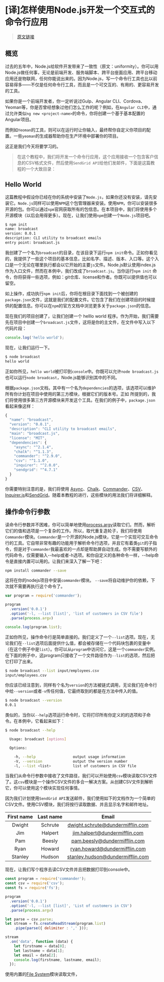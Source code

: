 # [译]怎样使用Node.js开发一个交互式的命令行应用

> [原文链接](https://www.smashingmagazine.com/2017/03/interactive-command-line-application-node-js/)

## 概览

过去的五年中，Node.js给软件开发带来了一致性（原文：uniformity）。你可以用Node.js做任何事，无论是前端开发、服务端脚本、跨平台座面应用、跨平台移动应用还是物联网，任何你能说出来的。因为Node.js，写一个命令行工具也比以前容易得多——不仅是任何命令行工具，而且是一个可交互的、有用的、更容易开发的工具。

如果你是一个前端开发者，你一定听说过Gulp、Angular CLI、Cordova、Yeoman等，你是否曾经想象过他们怎么工作的呢？例如，在`Angular CLI`中，通过允许类似`ng new <project-name>`的命令，你将创建一个基于基本配置的Angular项目。

而例如`Yeoman`的工具，则可以在运行时让你输入，最终帮你自定义你项目的配置。一些`yeoman`的生成器帮助你在生产环境中部署你的项目。

这正是我们今天将要学习的。

> 在这个教程中，我们将开发一个命令行应用，这个应用接收一个包含客户信息的CSV格式文件，然后使用`SendGrid API`给他们发邮件，下面是这篇教程的一个大致目录：

## Hello World

这篇教程中假设你已经在你的系统中安装了`Node.js`，如果你还没有安装，请先安装它。`Node.js`同样可以使用`NPM`这个包管理器来安装。使用`NPM`，你可以安装很多开源的包。你可以通过`npm`官网获取所有的包信息。在本项目中，我们将使用多个开源模块（以后会用得更多）。现在，让我们使用`npm`创建一个`Node.js`项目吧。

```bash
$ npm init
name: broadcast
version: 0.0.1
description: CLI utility to broadcast emails
entry point: broadcast.js
```

我创建了一个名为`broadcast`的目录，在该目录下运行`npm init`命令。正如你看见的，我提供了一些这个项目的基本信息，比如名字、描述、版本、入口等。这个入口是一个无论在哪里执行都会以它开始的主要`js`文件。Node.js默认使用index.js作为入口文件，然而在本例中，我们改成了`broadcast.js`。当你运行`npm init` 命令，你将获得一些选项，例如：git仓库、license和作者。你既可以提供值也可以留空。

如上操作，成功执行`npm init`后，你将在根目录下面找到一个被创建的`package.json`文件，这就是我们的配置文件。它包含了我们在创建项目的时候提供的配置信息。你可以在`npm`的官方文档中浏览更多关于`package.json`的信息。

现在我们的项目创建了，让我们创建一个 helllo world 程序。作为开始，我们需要先在项目中创建一个`broadcast.js`文件，这将是你的主文件，在文件中写入以下代码片段：

```js
console.log('hello world');
```

现在，让我们运行一下。

```bash
$ node broadcast
hello world
```

正如你所见，`hello world`被打印到`console`中。你既可以允许`node broadcast.js`也可以运行`node broadcast`，Node.js能够识别其中的不同。

根据`package.json`文档，其中有一个名为`dependencies`的选项，该选项可以维护所有你计划在项目中使用的第三方模块，根据它们的版本号。正如 所提到的，我们将使用很多第三方开源模块来开发这个工具。在我们的例子中，`package.json`看起来像这样：

```js
{
  "name": "broadcast",
  "version": "0.0.1",
  "description": "CLI utility to broadcast emails",
  "main": "broadcast.js",
  "license": "MIT",
  "dependencies": {
    "async": "^2.1.4",
    "chalk": "^1.1.3",
    "commander": "^2.9.0",
    "csv": "^1.1.0",
    "inquirer": "^2.0.0",
    "sendgrid": "^4.7.1"
  }
}
```

你需要特别注意的是，我们将使用 [Async](http://caolan.github.io/async/docs.html)、[Chalk](https://github.com/chalk/chalk)、[Commander](https://www.npmjs.com/package/commander)、[CSV](https://www.npmjs.com/package/csv)、[Inquirer.js](https://github.com/SBoudrias/Inquirer.js/)和[SendGrid](https://github.com/sendgrid/sendgrid-nodejs)。随着本教程的进行，这些模块的用法我们将详细解释。

## 操作命令行参数

读命令行参数并不困难，你可以简单地使用[process.argv](https://nodejs.org/docs/latest/api/process.html)读取它们。然而，解析它们的值和选项是一个复杂的工作。所以，取代重复造轮子，我们将使用`Commander`模块。`Commander`是一个开源的Node.js模块，它是一个实现可交互命令行的工具。它自带非常有趣的功能用于解析命令行选项，并且它有着类`git`的子指令，但是对于`commander`我最喜欢的一点却是帮助屏自动生成。你不需要写额外的代码命令，仅需要输入--help或者-h选项。和你自定义的各种命令一样，--help命令是直接内置可以用的。让我们来深入了解一下吧：

```bash
npm install commander --save
```

这将在你的nodejs项目中安装`commander`模块。 `--save`将自动维护你的依赖，下次就不需要再执行这个命令了。

```javascript
var program = require('commander');

program
  .version('0.0.1')
  .option('-l, --list [list]', 'list of customers in CSV file')
  .parse(process.argv)

console.log(program.list);
```

正如你所见，操作命令行是简单直接的。我们定义了一个`--list`选项。现在，无论我们在`--list`选项后面提供什么值，都会被存储在一个代码块包裹的变量中（在这个例子中是`list`）。你可以从`program`中访问它，这是一个`commander`实例。在下面的例子中，这program只接收了一个文件路径作为`--list`的选项，然后把它打印了出来。

```bash
$ node broadcast --list input/employees.csv
input/employees.csv
```

你应该已经注意到，同样有个名为`version`的方法被链式调用，无论我们在命令行中给`--version`或者`-v`传任何值，它最终取到的都是在方法中传入的值。

```bash
$ node broadcast --version
0.0.1
```

类似的，当你以`--help`选项运行命令时，它将打印所有你定义的的选项和子命令。在本例中，它看起来如下：

```bash
$ node broadcast --help

  Usage: broadcast [options]

  Options:

    -h, --help                 output usage information
    -V, --version              output the version number
    -l, --list <list>          list of customers in CSV file

```

当我们从命令行参数中接收了文件路径，我们可以开始使用`csv`模块读取CSV文件了。这`csv`模块是一个操作CSV文件的多合一解决方案。从创建CSV文件到解析它，你可以使用这个模块实现任何事情。

因为我们计划使用`SendGrid API`发送邮件，我们使用如下的文档作为一个简单的CSV文件。使用CSV模块，我们将按行读取数据、并且显示名字和邮件地址。

| **First name** | **Last name** |            **Email**             |
| :------------: | :-----------: | :------------------------------: |
|     Dwight     |    Schrute    | dwight.schrute@dundermifflin.com |
|      Jim       |    Halpert    |  jim.halpert@dundermifflin.com   |
|      Pam       |    Beesly     |   pam.beesly@dundermifflin.com   |
|      Ryan      |    Howard     |  ryan.howard@dundermifflin.com   |
|    Stanley     |    Hudson     | stanley.hudson@dundermifflin.com |

现在，让我们写个程序去读CSV文件并且把数据打印到console中。

```javascript
const program = require('commander');
const csv = require('csv');
const fs = require('fs');

program
  .version('0.0.1')
  .option('-l, --list [list]', 'List of customers in CSV')
  .parse(process.argv)

let parse = csv.parse;
let stream = fs.createReadStream(program.list)
    .pipe(parse({ delimiter : ',' }));

stream
  .on('data', function (data) {
    let firstname = data[0];
    let lastname = data[1];
    let email = data[2];
    console.log(firstname, lastname, email);
  });
```

使用内置的[File System](https://nodejs.org/api/fs.html)模块读取文件，





























 